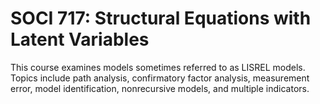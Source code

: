 # SOCI 717: Structural Equations with Latent Variables

This course examines models sometimes referred to as LISREL models. Topics include path analysis, confirmatory factor analysis, measurement error, model identification, nonrecursive models, and multiple indicators.